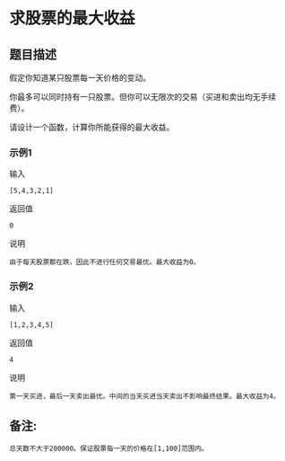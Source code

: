 # 求股票的最大收益

## 题目描述

假定你知道某只股票每一天价格的变动。

你最多可以同时持有一只股票。但你可以无限次的交易（买进和卖出均无手续费）。

请设计一个函数，计算你所能获得的最大收益。

### 示例1

输入

```
[5,4,3,2,1]
```

返回值

```
0
```

说明

```
由于每天股票都在跌，因此不进行任何交易最优。最大收益为0。    
```

### 示例2

输入

```
[1,2,3,4,5]
```

返回值

```
4
```

说明

```
第一天买进，最后一天卖出最优。中间的当天买进当天卖出不影响最终结果。最大收益为4。    
```

## 备注:

```
总天数不大于200000。保证股票每一天的价格在[1,100]范围内。
```